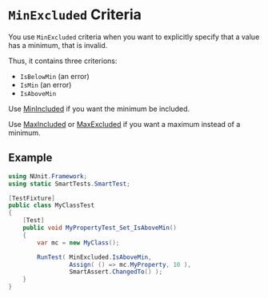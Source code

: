 # `MinExcluded` Criteria

You use `MinExcluded` criteria when you want to explicitly specify that a value has a minimum, that is invalid.

Thus, it contains three criterions:

* `IsBelowMin` (an error)
* `IsMin` (an error)
* `IsAboveMin`

Use [MinIncluded](MinIncluded.md) if you want the minimum be included.

Use [MaxIncluded](MaxIncluded.md) or [MaxExcluded](MaxExcluded.md) if you want a maximum instead of a minimum.

## Example

```C#
using NUnit.Framework;
using static SmartTests.SmartTest;

[TestFixture]
public class MyClassTest
{
    [Test]
    public void MyPropertyTest_Set_IsAboveMin()
    {
        var mc = new MyClass();

        RunTest( MinExcluded.IsAboveMin,
                 Assign( () => mc.MyProperty, 10 ),
                 SmartAssert.ChangedTo() );
    }
}
```
